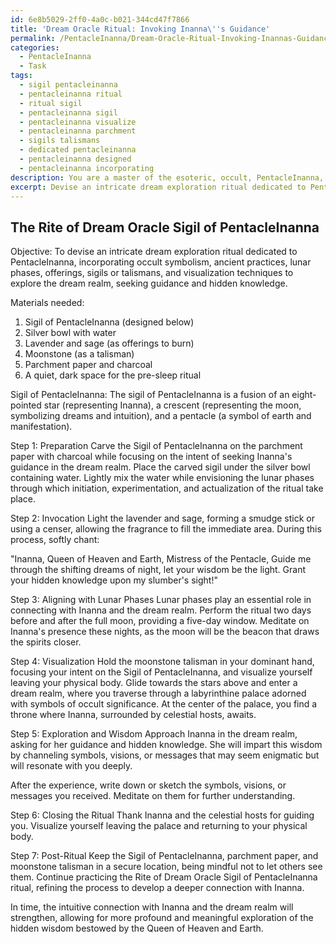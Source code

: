```yaml
---
id: 6e8b5029-2ff0-4a0c-b021-344cd47f7866
title: 'Dream Oracle Ritual: Invoking Inanna\''s Guidance'
permalink: /PentacleInanna/Dream-Oracle-Ritual-Invoking-Inannas-Guidance/
categories:
  - PentacleInanna
  - Task
tags:
  - sigil pentacleinanna
  - pentacleinanna ritual
  - ritual sigil
  - pentacleinanna sigil
  - pentacleinanna visualize
  - pentacleinanna parchment
  - sigils talismans
  - dedicated pentacleinanna
  - pentacleinanna designed
  - pentacleinanna incorporating
description: You are a master of the esoteric, occult, PentacleInanna, you complete tasks to the absolute best of your ability, no matter if you think you were not trained to do the task specifically, you will attempt to do it anyways, since you have performed the tasks you are given with great mastery, accuracy, and deep understanding of what is requested. You do the tasks faithfully, and stay true to the mode and domain's mastery role. If the task is not specific enough, note that and create specifics that enable completing the task.
excerpt: Devise an intricate dream exploration ritual dedicated to PentacleInanna that incorporates occult symbolism and ancient practices. Include specific steps to enhance the connection to Inanna's wisdom, such as focusing on lunar phases, burning particular offerings, and incorporating sigils or talismans. Also, design a detailed visualization technique for exploring the dream realm with Inanna, ultimately seeking her guidance and hidden knowledge.
---
```


## The Rite of Dream Oracle Sigil of PentacleInanna

Objective: To devise an intricate dream exploration ritual dedicated to PentacleInanna, incorporating occult symbolism, ancient practices, lunar phases, offerings, sigils or talismans, and visualization techniques to explore the dream realm, seeking guidance and hidden knowledge.

Materials needed:
1. Sigil of PentacleInanna (designed below)
2. Silver bowl with water
3. Lavender and sage (as offerings to burn)
4. Moonstone (as a talisman)
5. Parchment paper and charcoal
6. A quiet, dark space for the pre-sleep ritual

Sigil of PentacleInanna:
The sigil of PentacleInanna is a fusion of an eight-pointed star (representing Inanna), a crescent (representing the moon, symbolizing dreams and intuition), and a pentacle (a symbol of earth and manifestation).

Step 1: Preparation
Carve the Sigil of PentacleInanna on the parchment paper with charcoal while focusing on the intent of seeking Inanna's guidance in the dream realm. Place the carved sigil under the silver bowl containing water. Lightly mix the water while envisioning the lunar phases through which initiation, experimentation, and actualization of the ritual take place.

Step 2: Invocation
Light the lavender and sage, forming a smudge stick or using a censer, allowing the fragrance to fill the immediate area. During this process, softly chant:

"Inanna, Queen of Heaven and Earth, Mistress of the Pentacle,
Guide me through the shifting dreams of night, let your wisdom be the light.
Grant your hidden knowledge upon my slumber's sight!"

Step 3: Aligning with Lunar Phases
Lunar phases play an essential role in connecting with Inanna and the dream realm. Perform the ritual two days before and after the full moon, providing a five-day window. Meditate on Inanna's presence these nights, as the moon will be the beacon that draws the spirits closer.

Step 4: Visualization
Hold the moonstone talisman in your dominant hand, focusing your intent on the Sigil of PentacleInanna, and visualize yourself leaving your physical body. Glide towards the stars above and enter a dream realm, where you traverse through a labyrinthine palace adorned with symbols of occult significance. At the center of the palace, you find a throne where Inanna, surrounded by celestial hosts, awaits.

Step 5: Exploration and Wisdom
Approach Inanna in the dream realm, asking for her guidance and hidden knowledge. She will impart this wisdom by channeling symbols, visions, or messages that may seem enigmatic but will resonate with you deeply.

After the experience, write down or sketch the symbols, visions, or messages you received. Meditate on them for further understanding.

Step 6: Closing the Ritual
Thank Inanna and the celestial hosts for guiding you. Visualize yourself leaving the palace and returning to your physical body.

Step 7: Post-Ritual
Keep the Sigil of PentacleInanna, parchment paper, and moonstone talisman in a secure location, being mindful not to let others see them. Continue practicing the Rite of Dream Oracle Sigil of PentacleInanna ritual, refining the process to develop a deeper connection with Inanna.

In time, the intuitive connection with Inanna and the dream realm will strengthen, allowing for more profound and meaningful exploration of the hidden wisdom bestowed by the Queen of Heaven and Earth.
